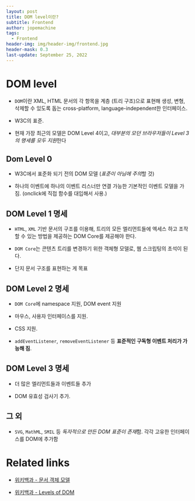 ```yaml
---
layout: post
title: DOM level이란?
subtitle: Frontend
author: jopemachine
tags:
  - Frontend
header-img: img/header-img/frontend.jpg
header-mask: 0.3
last-update: September 25, 2022
---
```


# DOM level

- `DOM`이란 XML, HTML 문서의 각 항목을 계층 (트리 구조)으로 표현해 생성, 변형, 삭제할 수 있도록 돕는 cross-platform, language-independent한 인터페이스.

- W3C의 표준.

- 현재 가장 최근의 모델은 DOM Level 4이고, *대부분의 모던 브라우저들이 Level 3의 명세를 모두 지원*한다

## Dom Level 0

- W3C에서 표준화 되기 전의 DOM 모델 (*표준이 아님에 주의*할 것)

- 하나의 이벤트에 하나의 이벤트 리스너만 연결 가능한 기본적인 이벤트 모델을 가짐. (onclick에 직접 함수를 대입해서 사용.)

## DOM Level 1 명세

- `HTML`, `XML` 기반 문서의 구조를 이용해, 트리의 모든 엘리먼트들에 엑세스 하고 조작할 수 있는 방법을 제공하는 DOM Core를 제공해야 한다.

- `DOM Core`는 콘텐츠 트리를 변경하기 위한 객체형 모델로, 웹 스크립팅의 초석이 된다.

- 단지 문서 구조를 표현하는 게 목표

## DOM Level 2 명세

- `DOM Core`에 namespace 지원, DOM event 지원

- 마우스, 사용자 인터페이스를 지원.

- CSS 지원.

- `addEventListener`, `removeEventListener` 등 **표준적인 구독형 이벤트 처리가 가능해 짐**.

## DOM Level 3 명세

- 더 많은 엘리먼트들과 이벤트들 추가

- DOM 유효성 검사기 추가.

## 그 외

- `SVG`, `MathML`, `SMIL` 등 *독자적으로 만든 DOM 표준이 존재*함. 각각 고유한 인터페이스를 DOM에 추가함

# Related links

- [위키백과 - 문서 객체 모델](https://ko.wikipedia.org/wiki/%EB%AC%B8%EC%84%9C_%EA%B0%9D%EC%B2%B4_%EB%AA%A8%EB%8D%B8)

- [위키백과 - Levels of DOM](https://en.wikipedia.org/wiki/Document_Object_Model#Levels_of_DOM)
